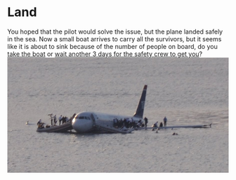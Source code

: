 # Land
 You hoped that the pilot would solve the issue, but the plane landed safely in the sea. Now a small boat arrives to carry all the survivors, but it seems like it is about to sink because of the number of people on board, do you [take the boat](boat.md) or [wait another 3 days for the safety crew to get you](wait.md)?
 ![Credit: https://commons.wikimedia.org/wiki/File:Plane_crash_into_Hudson_Rivercroped.jpg, author: Greg L](landing.png)